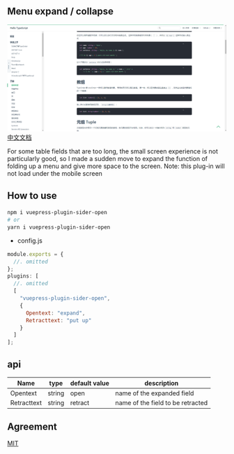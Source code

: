 ## Menu expand / collapse

![background](img/back.png)
[中文文档](/README-ZH.md)

For some table fields that are too long, the small screen experience is not particularly good, so I made a sudden move to expand the function of folding up a menu and give more space to the screen. Note: this plug-in will not load under the mobile screen

## How to use

```sh
npm i vuepress-plugin-sider-open
# or
yarn i vuepress-plugin-sider-open
```

- config.js

```js
module.exports = {
  //. omitted
};
plugins: [
  //. omitted
  [
    "vuepress-plugin-sider-open",
    {
      Opentext: "expand",
      Retracttext: "put up"
    }
  ]
];
```

## api

| Name        | type   | default value | description                       |
| ----------- | ------ | ------------- | --------------------------------- |
| Opentext    | string | open          | name of the expanded field        |
| Retracttext | string | retract       | name of the field to be retracted |

## Agreement

[MIT](/License)
